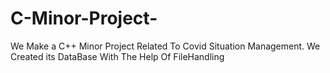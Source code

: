 # C-Minor-Project-
We Make a C++ Minor Project Related To Covid Situation Management.
We  Created its DataBase With The Help Of FileHandling
